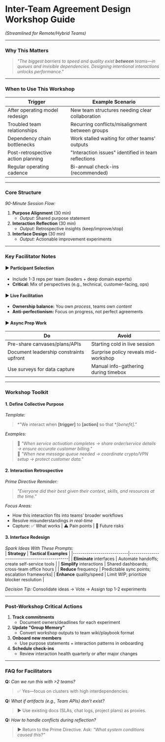 # **Inter-Team Agreement Design Workshop Guide**  
*(Streamlined for Remote/Hybrid Teams)*  

---

### **Why This Matters**  
> *"The biggest barriers to speed and quality exist **between** teams—in queues and invisible dependencies. Designing intentional interactions unlocks performance."*  

---

### **When to Use This Workshop**  
| **Trigger**                          | **Example Scenario**                                |
|--------------------------------------|-----------------------------------------------------|
| After operating model redesign       | New team structures needing clear collaboration     |
| Troubled team relationships          | Recurring conflicts/misalignment between groups     |
| Dependency chain bottlenecks         | Work stalled waiting for other teams' outputs       |
| Post-retrospective action planning   | "Interaction issues" identified in team reflections |
| Regular operating cadence            | Bi-annual check-ins (recommended)                   |

---

### **Core Structure**  
*90-Minute Session Flow:*  
1. **Purpose Alignment** (30 min)  
   - *Output:* Shared purpose statement  
2. **Interaction Reflection** (30 min)  
   - *Output:* Retrospective insights (keep/improve/stop)  
3. **Interface Design** (30 min)  
   - *Output:* Actionable improvement experiments  

---

### **Key Facilitator Notes**  
#### ▶︎ Participant Selection  
- Include 1-3 reps per team (leaders + deep domain experts)  
- **Critical:** Mix of perspectives (e.g., technical, customer-facing, ops)  

#### ▶︎ Live Facilitation  
- **Ownership balance:** You own *process*, teams own *content*  
- **Anti-perfectionism:** Focus on progress, not perfect agreements  

#### ▶︎ Async Prep Work  
| **Do**                                  | **Avoid**                          |
|-----------------------------------------|------------------------------------|
| Pre-share canvases/plans/APIs           | Starting cold in live session      |
| Document leadership constraints upfront | Surprise policy reveals mid-workshop |
| Use surveys for data capture            | Manual info-gathering during timebox |

---

### **Workshop Toolkit**  
#### **1. Define Collective Purpose**  
*Template:*  
> *"We interact when **[trigger]** to **[action]** so that **[benefit]."*  

*Examples:*  
> 🔹 *"When service activation completes → share order/service details → ensure accurate customer billing."*  
> 🔹 *"When new message queue needed → coordinate crypto/VPN setup → protect customer data."*  

#### **2. Interaction Retrospective**  
*Prime Directive Reminder:*  
> *"Everyone did their best given their context, skills, and resources at the time."*  

*Focus Areas:*  
- How this interaction fits into teams’ broader workflows  
- Resolve misunderstandings *in real-time*  
- Capture: ✅ What works | ⚠️ Pain points | 🚧 Future risks  

#### **3. Interface Redesign**  
*Spark Ideas With These Prompts:*  
| **Strategy**               | **Tactical Examples**                          |
|----------------------------|-----------------------------------------------|
| **Eliminate** interfaces   | Automate handoffs; create self-service tools  |
| **Simplify** interactions  | Shared dashboards; cross-team office hours    |
| **Reduce** frequency       | Predictable sync points; escalation frameworks|
| **Enhance** quality/speed  | Limit WIP; prioritize blocker resolution      |

*Decision Tip:* Consolidate ideas → Vote → Assign top 1-2 experiments  

---

### **Post-Workshop Critical Actions**  
1. **Track commitments**  
   - Document owners/deadlines for each experiment  
2. **Update "Group Memory"**  
   - Convert workshop outputs to team wiki/playbook format  
3. **Onboard new members**  
   - Use purpose statements + interaction patterns in onboarding  
4. **Schedule check-ins**  
   - Review interaction health quarterly or after major changes  

---

### **FAQ for Facilitators**  
**Q:** *Can we run this with >2 teams?*  
> ✅ Yes—focus on clusters with high interdependencies.  

**Q:** *What if artifacts (e.g., Team APIs) don’t exist?*  
> ▶︎ Use existing docs (SLAs, chat logs, project plans) as proxies.  

**Q:** *How to handle conflicts during reflection?*  
> ▶︎ Return to the Prime Directive. Ask: *"What system conditions caused this?"*  
